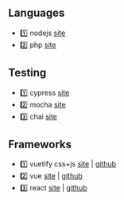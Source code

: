 ## Languages
- :one: nodejs [site](https://nodejs.org/en/)
- :two: php [site](http://php.net/)
## Testing
- :one: cypress [site](https://www.cypress.io/)
- :two: mocha [site](https://mochajs.org/)
- :three: chai [site](https://www.chaijs.com/)
## Frameworks
- :one: vuetify css+js [site](https://vuetifyjs.com) | [github](https://github.com/vuetifyjs/vuetify)
- :two: vue [site](https://vuejs.org/) | [github](https://github.com/vuejs/vue)
- :three: react [site](https://reactjs.org/) | [github](https://github.com/facebook/react)

